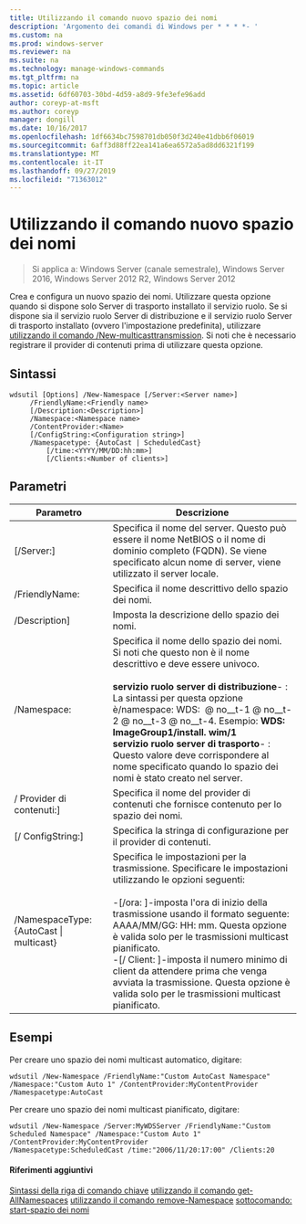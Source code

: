 ```yaml
---
title: Utilizzando il comando nuovo spazio dei nomi
description: 'Argomento dei comandi di Windows per * * * *- '
ms.custom: na
ms.prod: windows-server
ms.reviewer: na
ms.suite: na
ms.technology: manage-windows-commands
ms.tgt_pltfrm: na
ms.topic: article
ms.assetid: 6df60703-30bd-4d59-a8d9-9fe3efe96add
author: coreyp-at-msft
ms.author: coreyp
manager: dongill
ms.date: 10/16/2017
ms.openlocfilehash: 1df6634bc7598701db050f3d240e41dbb6f06019
ms.sourcegitcommit: 6aff3d88ff22ea141a6ea6572a5ad8dd6321f199
ms.translationtype: MT
ms.contentlocale: it-IT
ms.lasthandoff: 09/27/2019
ms.locfileid: "71363012"
---
```

# <a name="using-the-new-namespace-command"></a>Utilizzando il comando nuovo spazio dei nomi

>Si applica a: Windows Server (canale semestrale), Windows Server 2016, Windows Server 2012 R2, Windows Server 2012

Crea e configura un nuovo spazio dei nomi. Utilizzare questa opzione quando si dispone solo Server di trasporto installato il servizio ruolo. Se si dispone sia il servizio ruolo Server di distribuzione e il servizio ruolo Server di trasporto installato (ovvero l'impostazione predefinita), utilizzare [utilizzando il comando /New-multicasttransmission](using-the-new-multicasttransmission-command.md). Si noti che è necessario registrare il provider di contenuti prima di utilizzare questa opzione.
## <a name="syntax"></a>Sintassi
```
wdsutil [Options] /New-Namespace [/Server:<Server name>]
     /FriendlyName:<Friendly name>
     [/Description:<Description>]
     /Namespace:<Namespace name>
     /ContentProvider:<Name>
     [/ConfigString:<Configuration string>]
     /Namespacetype: {AutoCast | ScheduledCast}
         [/time:<YYYY/MM/DD:hh:mm>]
         [/Clients:<Number of clients>]
```
## <a name="parameters"></a>Parametri
|Parametro|Descrizione|
|-------|--------|
|[/Server:<Server name>]|Specifica il nome del server. Questo può essere il nome NetBIOS o il nome di dominio completo (FQDN). Se viene specificato alcun nome di server, viene utilizzato il server locale.|
|/FriendlyName: <Friendly name>|Specifica il nome descrittivo dello spazio dei nomi.|
|/Description<Description>]|Imposta la descrizione dello spazio dei nomi.|
|/Namespace: <Namespace name>|Specifica il nome dello spazio dei nomi. Si noti che questo non è il nome descrittivo e deve essere univoco.<br /><br />**servizio ruolo server di distribuzione**-   : La sintassi per questa opzione è/namespace: WDS: <Image group> @ no__t-1 @ no__t-2 @ no__t-3 @ no__t-4. Esempio: **WDS: ImageGroup1/install. wim/1**<br />**servizio ruolo server di trasporto**-   : Questo valore deve corrispondere al nome specificato quando lo spazio dei nomi è stato creato nel server.|
|/ Provider di contenuti:<Name>]|Specifica il nome del provider di contenuti che fornisce contenuto per lo spazio dei nomi.|
|[/ ConfigString:<Configuration string>]|Specifica la stringa di configurazione per il provider di contenuti.|
|/NamespaceType: {AutoCast &#124; multicast}|Specifica le impostazioni per la trasmissione. Specificare le impostazioni utilizzando le opzioni seguenti:<br /><br />-[/ora: <time>]-imposta l'ora di inizio della trasmissione usando il formato seguente: AAAA/MM/GG: HH: mm. Questa opzione è valida solo per le trasmissioni multicast pianificato.<br />-[/ Client: <Number of clients>]-imposta il numero minimo di client da attendere prima che venga avviata la trasmissione. Questa opzione è valida solo per le trasmissioni multicast pianificato.|
## <a name="BKMK_examples"></a>Esempi
Per creare uno spazio dei nomi multicast automatico, digitare:
```
wdsutil /New-Namespace /FriendlyName:"Custom AutoCast Namespace" /Namespace:"Custom Auto 1" /ContentProvider:MyContentProvider /Namespacetype:AutoCast
```
Per creare uno spazio dei nomi multicast pianificato, digitare:
```
wdsutil /New-Namespace /Server:MyWDSServer /FriendlyName:"Custom Scheduled Namespace" /Namespace:"Custom Auto 1" /ContentProvider:MyContentProvider 
/Namespacetype:ScheduledCast /time:"2006/11/20:17:00" /Clients:20
```
#### <a name="additional-references"></a>Riferimenti aggiuntivi
[Sintassi della riga di comando chiave](command-line-syntax-key.md)
[utilizzando il comando get-AllNamespaces](using-the-get-allnamespaces-command.md)
[utilizzando il comando remove-Namespace](using-the-remove-namespace-command.md)
[sottocomando: start-spazio dei nomi](subcommand-start-namespace.md)
